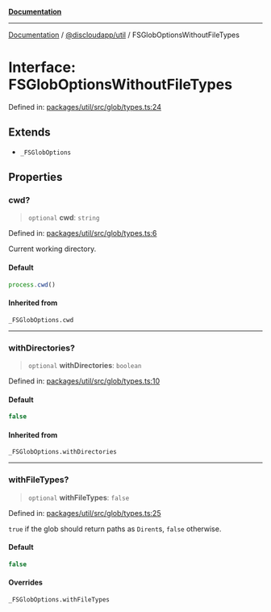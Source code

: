 [**Documentation**](../../../README.md)

***

[Documentation](../../../packages.md) / [@discloudapp/util](../README.md) / FSGlobOptionsWithoutFileTypes

# Interface: FSGlobOptionsWithoutFileTypes

Defined in: [packages/util/src/glob/types.ts:24](https://github.com/discloud/discloud.app/blob/ff86a7704bdfa4b9011141068419f0a48ab50b8b/packages/util/src/glob/types.ts#L24)

## Extends

- `_FSGlobOptions`

## Properties

### cwd?

> `optional` **cwd**: `string`

Defined in: [packages/util/src/glob/types.ts:6](https://github.com/discloud/discloud.app/blob/ff86a7704bdfa4b9011141068419f0a48ab50b8b/packages/util/src/glob/types.ts#L6)

Current working directory.

#### Default

```ts
process.cwd()
```

#### Inherited from

`_FSGlobOptions.cwd`

***

### withDirectories?

> `optional` **withDirectories**: `boolean`

Defined in: [packages/util/src/glob/types.ts:10](https://github.com/discloud/discloud.app/blob/ff86a7704bdfa4b9011141068419f0a48ab50b8b/packages/util/src/glob/types.ts#L10)

#### Default

```ts
false
```

#### Inherited from

`_FSGlobOptions.withDirectories`

***

### withFileTypes?

> `optional` **withFileTypes**: `false`

Defined in: [packages/util/src/glob/types.ts:25](https://github.com/discloud/discloud.app/blob/ff86a7704bdfa4b9011141068419f0a48ab50b8b/packages/util/src/glob/types.ts#L25)

`true` if the glob should return paths as `Dirent`s, `false` otherwise.

#### Default

```ts
false
```

#### Overrides

`_FSGlobOptions.withFileTypes`
